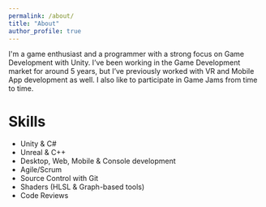 ```yaml
---
permalink: /about/
title: "About"
author_profile: true
---
```


I'm a game enthusiast and a programmer with a strong focus on Game Development with Unity. I’ve been working in the Game Development market for around 5 years, but I’ve previously worked with VR and Mobile App development as well. I also like to participate in Game Jams from time to time.

# Skills
- Unity & C#
- Unreal & C++
- Desktop, Web, Mobile & Console development
- Agile/Scrum
- Source Control with Git
- Shaders (HLSL & Graph-based tools)
- Code Reviews